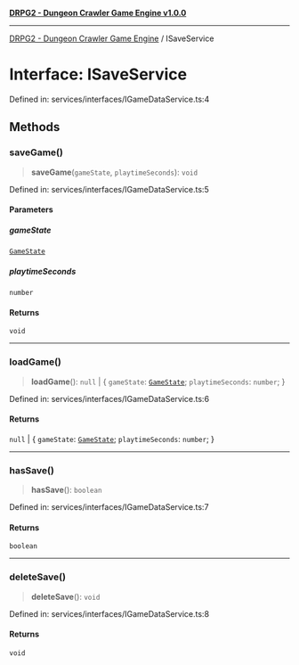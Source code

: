 [**DRPG2 - Dungeon Crawler Game Engine v1.0.0**](../README.md)

***

[DRPG2 - Dungeon Crawler Game Engine](../globals.md) / ISaveService

# Interface: ISaveService

Defined in: services/interfaces/IGameDataService.ts:4

## Methods

### saveGame()

> **saveGame**(`gameState`, `playtimeSeconds`): `void`

Defined in: services/interfaces/IGameDataService.ts:5

#### Parameters

##### gameState

[`GameState`](GameState.md)

##### playtimeSeconds

`number`

#### Returns

`void`

***

### loadGame()

> **loadGame**(): `null` \| \{ `gameState`: [`GameState`](GameState.md); `playtimeSeconds`: `number`; \}

Defined in: services/interfaces/IGameDataService.ts:6

#### Returns

`null` \| \{ `gameState`: [`GameState`](GameState.md); `playtimeSeconds`: `number`; \}

***

### hasSave()

> **hasSave**(): `boolean`

Defined in: services/interfaces/IGameDataService.ts:7

#### Returns

`boolean`

***

### deleteSave()

> **deleteSave**(): `void`

Defined in: services/interfaces/IGameDataService.ts:8

#### Returns

`void`
